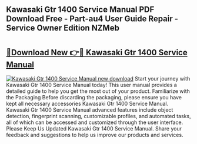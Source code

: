 ## Kawasaki Gtr 1400 Service Manual PDF Download Free - Part-au4 User Guide Repair - Service Owner Edition NZMeb

# <h2><a href="http://cf20494.oget.top/?id=Kawasaki+Gtr+1400+Service+Manual">🔗Download New 👉🔴 Kawasaki Gtr 1400 Service Manual</a></h2>

[![Kawasaki Gtr 1400 Service Manual new download](https://i.imgur.com/5g1atiW.png)](http://cf20494.oget.top/?id=Kawasaki+Gtr+1400+Service+Manual)
Start your journey with Kawasaki Gtr 1400 Service Manual today! This user manual provides a detailed guide to help you get the most out of your product. Familiarize with the Packaging Before discarding the packaging, please ensure you have kept all necessary accessories Kawasaki Gtr 1400 Service Manual. Kawasaki Gtr 1400 Service Manual advanced features include object detection, fingerprint scanning, customizable profiles, and automated tasks, all of which can be accessed and customized through the user interface. Please Keep Us Updated Kawasaki Gtr 1400 Service Manual. Share your feedback and suggestions to help us improve our products and services.
